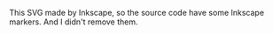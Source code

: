 This SVG made by Inkscape, so the source code have some Inkscape markers. And I didn't remove them.
